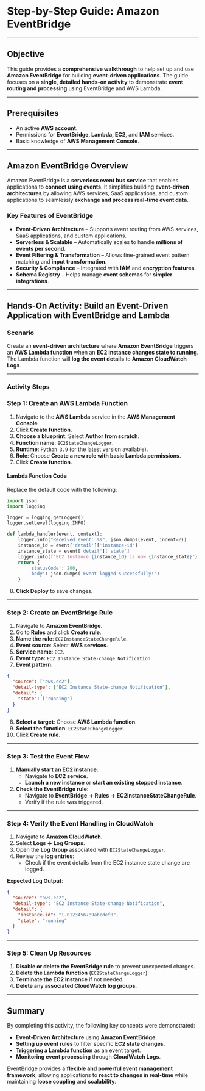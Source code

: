 # **Step-by-Step Guide: Amazon EventBridge**

---

## **Objective**
This guide provides a **comprehensive walkthrough** to help set up and use **Amazon EventBridge** for building **event-driven applications**. The guide focuses on a **single, detailed hands-on activity** to demonstrate **event routing and processing** using EventBridge and AWS Lambda.

---

## **Prerequisites**
- An active **AWS account**.
- Permissions for **EventBridge, Lambda, EC2**, and **IAM** services.
- Basic knowledge of **AWS Management Console**.

---

## **Amazon EventBridge Overview**
Amazon EventBridge is a **serverless event bus service** that enables applications to **connect using events**. It simplifies building **event-driven architectures** by allowing AWS services, SaaS applications, and custom applications to seamlessly **exchange and process real-time event data**.

### **Key Features of EventBridge**
- **Event-Driven Architecture** – Supports event routing from AWS services, SaaS applications, and custom applications.
- **Serverless & Scalable** – Automatically scales to handle **millions of events per second**.
- **Event Filtering & Transformation** – Allows fine-grained event pattern matching and **input transformation**.
- **Security & Compliance** – Integrated with **IAM** and **encryption features**.
- **Schema Registry** – Helps manage **event schemas** for **simpler integrations**.

---

## **Hands-On Activity: Build an Event-Driven Application with EventBridge and Lambda**

### **Scenario**
Create an **event-driven architecture** where **Amazon EventBridge** triggers an **AWS Lambda function** when an **EC2 instance changes state to running**. The Lambda function will **log the event details** to **Amazon CloudWatch Logs**.

---

### **Activity Steps**

### **Step 1: Create an AWS Lambda Function**
1. Navigate to the **AWS Lambda** service in the **AWS Management Console**.
2. Click **Create function**.
3. **Choose a blueprint**: Select **Author from scratch**.
4. **Function name**: `EC2StateChangeLogger`.
5. **Runtime**: `Python 3.9` (or the latest version available).
6. **Role**: Choose **Create a new role with basic Lambda permissions**.
7. Click **Create function**.

#### **Lambda Function Code**
Replace the default code with the following:
```python
import json
import logging

logger = logging.getLogger()
logger.setLevel(logging.INFO)

def lambda_handler(event, context):
    logger.info("Received event: %s", json.dumps(event, indent=2))
    instance_id = event['detail']['instance-id']
    instance_state = event['detail']['state']
    logger.info(f"EC2 Instance {instance_id} is now {instance_state}")
    return {
        'statusCode': 200,
        'body': json.dumps('Event logged successfully!')
    }
```
8. **Click Deploy** to save changes.

---

### **Step 2: Create an EventBridge Rule**
1. Navigate to **Amazon EventBridge**.
2. Go to **Rules** and click **Create rule**.
3. **Name the rule**: `EC2InstanceStateChangeRule`.
4. **Event source**: Select **AWS services**.
5. **Service name**: `EC2`.
6. **Event type**: `EC2 Instance State-change Notification`.
7. **Event pattern**:
```json
{
  "source": ["aws.ec2"],
  "detail-type": ["EC2 Instance State-change Notification"],
  "detail": {
    "state": ["running"]
  }
}
```
8. **Select a target**: Choose **AWS Lambda function**.
9. **Select the function**: `EC2StateChangeLogger`.
10. Click **Create rule**.

---

### **Step 3: Test the Event Flow**
1. **Manually start an EC2 instance**:
   - Navigate to **EC2 service**.
   - **Launch a new instance** or **start an existing stopped instance**.
2. **Check the EventBridge rule**:
   - Navigate to **EventBridge → Rules → EC2InstanceStateChangeRule**.
   - Verify if the rule was triggered.

---

### **Step 4: Verify the Event Handling in CloudWatch**
1. Navigate to **Amazon CloudWatch**.
2. Select **Logs → Log Groups**.
3. Open the **Log Group** associated with `EC2StateChangeLogger`.
4. Review the **log entries**:
   - Check if the event details from the EC2 instance state change are logged.

**Expected Log Output**:
```json
{
  "source": "aws.ec2",
  "detail-type": "EC2 Instance State-change Notification",
  "detail": {
    "instance-id": "i-0123456789abcdef0",
    "state": "running"
  }
}
```

---

### **Step 5: Clean Up Resources**
1. **Disable or delete the EventBridge rule** to prevent unexpected charges.
2. **Delete the Lambda function** (`EC2StateChangeLogger`).
3. **Terminate the EC2 instance** if not needed.
4. **Delete any associated CloudWatch log groups**.

---

## **Summary**
By completing this activity, the following key concepts were demonstrated:
- **Event-Driven Architecture** using **Amazon EventBridge**.
- **Setting up event rules** to filter specific **EC2 state changes**.
- **Triggering a Lambda function** as an event target.
- **Monitoring event processing** through **CloudWatch Logs**.

EventBridge provides a **flexible and powerful event management framework**, allowing applications to **react to changes in real-time** while maintaining **loose coupling** and **scalability**.